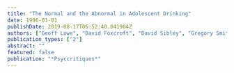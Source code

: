 ```yaml
---
title: "The Normal and the Abnormal in Adolescent Drinking"
date: 1996-01-01
publishDate: 2019-08-17T06:52:40.041904Z
authors: ["Geoff Lowe", "David Foxcroft", "David Sibley", "Gregory Smith"]
publication_types: ["2"]
abstract: ""
featured: false
publication: "*Psyccritiques*"
---
```


